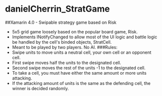 # danielCherrin_StratGame
 ##Xamarin 4.0 - Swipable strategy game based on Risk
 - 5x5 grid game loosely based on the popular board game, Risk.
 - Implements INotifyChanged to allow most of the UI logic and battle logic be handled by the cell's binded objects, StratCell.
 - Meant to be played by two players. No AI.
 ###Rules:
 - Swipe units to move units a neutral cell, your own cell or an opponent cell.
 - First swipe moves half the units to the designated cell.
 - Second swipe moves the rest of the units -1 to the designated cell.
 - To take a cell, you must have either the same amount or more units attacking.
 - If the attacking amount of units is the same as the defending cell, the winner is decided randomly.
 
